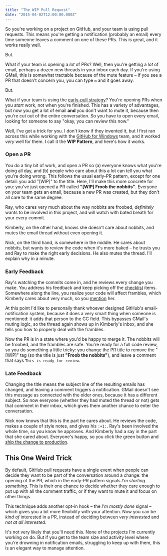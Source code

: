 ```yaml
---
title: "The WIP Pull Request"
date: "2015-04-02T12:00:00.000Z"
---
```


So you're working on a project on GitHub, and your team is using pull requests.
This means you're getting a notification (probably an email) every time someone leaves a comment on one of these PRs.
This is great, and it works really well.

But.

What if your team is opening a _lot_ of PRs?
Well, then you're getting a _lot_ of email, perhaps a dozen new threads in your inbox each day.
If you're using GMail, this is somewhat tractable because of the mute feature – if you see a PR that doesn't concern you, you can type `m` and it goes away.

But.

What if your team is using the [early-pull strategy][early]?
You're opening PRs when you _start_ work, not when you're finished.
This has a variety of advantages, but now you get a lot of email **and** you don't want to mute it, because then you're cut out of the entire conversation.
So you have to open every email, looking for someone to say "okay, you can review this now."

Well, I've got a trick for you.
I don't know if they invented it, but I first ran across this while working with the [GitHub for Windows][ghfw] team, and it worked _very_ well for them.
I call it the **WIP Pattern**, and here's how it works.

### Open a PR

You do a tiny bit of work, and open a PR so (a) everyone knows what you're doing all day, and (b) people who care about this a lot can tell you what you're doing wrong.
This follows the usual early-PR pattern, except for one detail: you add "[WIP]" to the title.
Here, I'll make this more concrete for you: you've just opened a PR called **"[WIP] Froob the nobbits"**.
Everyone on your team gets an email, because a new PR was created, but they don't all care to the same degree.

Ray, who cares very much about the way nobbits are froobed, _definitely_ wants to be involved in this project, and will watch with bated breath for your every commit.

Kimberly, on the other hand, knows she doesn't care about nobbits, and mutes the email thread without even opening it.

Nick, on the third hand, is somewhere in the middle.
He cares about nobbits, but wants to review the code when it's more baked – he trusts you and Ray to make the right early decisions.
He also mutes the thread.
I'll explain why in a minute.

### Early Feedback

Ray's watching the commits come in, and he reviews every change you make.
You address his feedback and keep picking off the [checklist][checklist] items.
Somewhere along the line, you realize your code will affect frambles, which Kimberly cares about very much, so you [mention][mention] her.

At this point I'd like to personally thank whoever designed GitHub's email-notification system, because it does a very smart thing when someone is mentioned: it adds that person to the CC field.
This bypasses GMail's muting logic, so the thread again shows up in Kimberly's inbox, and she tells you how to properly deal with the frambles.

Now the PR is in a state where you'd be happy to merge it.
The nobbits will be froobed, and the frambles are safe.
You're ready for a full code review, so you do something a little tricky: you change the PR title to remove the "[WIP]" tag (so the title is just **"Froob the nobbits"**), and leave a comment that says `This is ready for review`.

### Late Feedback

Changing the title means the subject line of the resulting emails has changed, and leaving a comment triggers a notification.
GMail doesn't see this message as connected with the older ones, because it has a different subject.
So now everyone (whether they had muted the thread or not) gets that comment in their inbox, which gives them another chance to enter the conversation.

Nick now knows that this is the part he cares about.
He reviews the code, makes a couple of style notes, and gives his `:+1:`.
Ray's been involved the whole time, so you know he approves.
And Kimberly had a say in the part that she cared about.
Everyone's happy, so you click the green button and [ship the change to production][cd].

## This One Weird Trick

By default, GitHub pull requests have a single event when people can decide they want to be part of the conversation around a change: the opening of the PR, which in the early-PR pattern signals _I'm starting something._
This is their one chance to decide whether they care enough to put up with all the comment traffic, or if they want to mute it and focus on other things.

This technique adds another opt-in hook – the _I'm mostly done_ signal – which gives you a bit more flexibility with your attention.
Now you can be _kind of_ interested in a PR, instead of deciding between _very interested_ and _not at all interested._

It's not very likely that you'll need this.
None of the projects I'm currently working on do.
But if you get to the team size and activity level where you're drowning in notification emails, struggling to keep up with them, this is an elegant way to manage attention.

[ghfw]: https://windows.github.com/
[early]: https://github.com/blog/1124-how-we-use-pull-requests-to-build-github
[checklist]: https://help.github.com/articles/writing-on-github/#task-lists
[mention]: https://guides.github.com/features/issues/#notifications
[cd]: http://blogs.atlassian.com/2014/04/practical-continuous-deployment/
